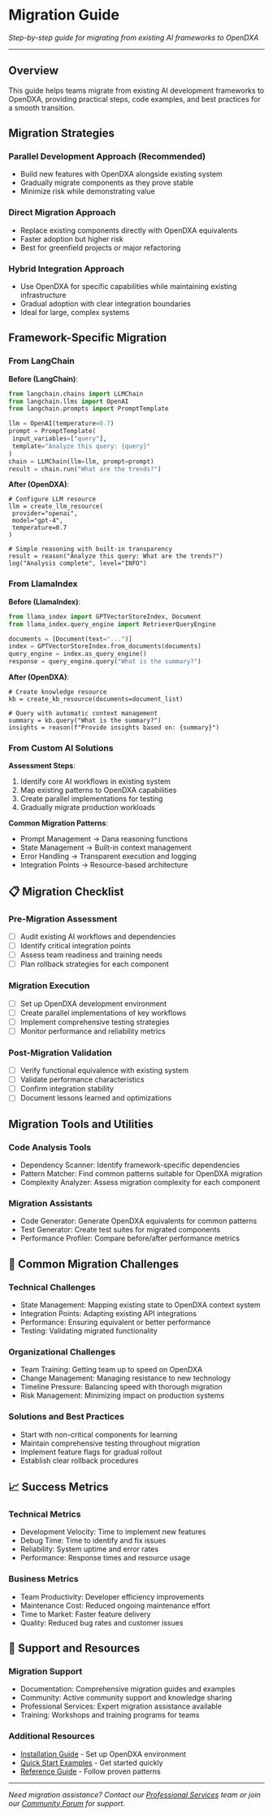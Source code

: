 # Migration Guide

*Step-by-step guide for migrating from existing AI frameworks to OpenDXA*

---

## Overview

This guide helps teams migrate from existing AI development frameworks to OpenDXA, providing practical steps, code examples, and best practices for a smooth transition.

## Migration Strategies

### Parallel Development Approach (Recommended)
- Build new features with OpenDXA alongside existing system
- Gradually migrate components as they prove stable
- Minimize risk while demonstrating value

### Direct Migration Approach
- Replace existing components directly with OpenDXA equivalents
- Faster adoption but higher risk
- Best for greenfield projects or major refactoring

### Hybrid Integration Approach
- Use OpenDXA for specific capabilities while maintaining existing infrastructure
- Gradual adoption with clear integration boundaries
- Ideal for large, complex systems

## Framework-Specific Migration

### From LangChain

**Before (LangChain)**:
```python
from langchain.chains import LLMChain
from langchain.llms import OpenAI
from langchain.prompts import PromptTemplate

llm = OpenAI(temperature=0.7)
prompt = PromptTemplate(
 input_variables=["query"],
 template="Analyze this query: {query}"
)
chain = LLMChain(llm=llm, prompt=prompt)
result = chain.run("What are the trends?")
```

**After (OpenDXA)**:
```dana
# Configure LLM resource
llm = create_llm_resource(
 provider="openai",
 model="gpt-4",
 temperature=0.7
)

# Simple reasoning with built-in transparency
result = reason("Analyze this query: What are the trends?")
log("Analysis complete", level="INFO")
```

### From LlamaIndex

**Before (LlamaIndex)**:
```python
from llama_index import GPTVectorStoreIndex, Document
from llama_index.query_engine import RetrieverQueryEngine

documents = [Document(text="...")]
index = GPTVectorStoreIndex.from_documents(documents)
query_engine = index.as_query_engine()
response = query_engine.query("What is the summary?")
```

**After (OpenDXA)**:
```dana
# Create knowledge resource
kb = create_kb_resource(documents=document_list)

# Query with automatic context management
summary = kb.query("What is the summary?")
insights = reason(f"Provide insights based on: {summary}")
```

### From Custom AI Solutions

**Assessment Steps**:
1. Identify core AI workflows in existing system
2. Map existing patterns to OpenDXA capabilities
3. Create parallel implementations for testing
4. Gradually migrate production workloads

**Common Migration Patterns**:
- Prompt Management → Dana reasoning functions
- State Management → Built-in context management
- Error Handling → Transparent execution and logging
- Integration Points → Resource-based architecture

## 📋 Migration Checklist

### Pre-Migration Assessment
- [ ] Audit existing AI workflows and dependencies
- [ ] Identify critical integration points
- [ ] Assess team readiness and training needs
- [ ] Plan rollback strategies for each component

### Migration Execution
- [ ] Set up OpenDXA development environment
- [ ] Create parallel implementations of key workflows
- [ ] Implement comprehensive testing strategies
- [ ] Monitor performance and reliability metrics

### Post-Migration Validation
- [ ] Verify functional equivalence with existing system
- [ ] Validate performance characteristics
- [ ] Confirm integration stability
- [ ] Document lessons learned and optimizations

## Migration Tools and Utilities

### Code Analysis Tools
- Dependency Scanner: Identify framework-specific dependencies
- Pattern Matcher: Find common patterns suitable for OpenDXA migration
- Complexity Analyzer: Assess migration complexity for each component

### Migration Assistants
- Code Generator: Generate OpenDXA equivalents for common patterns
- Test Generator: Create test suites for migrated components
- Performance Profiler: Compare before/after performance metrics

## 🚨 Common Migration Challenges

### Technical Challenges
- State Management: Mapping existing state to OpenDXA context system
- Integration Points: Adapting existing API integrations
- Performance: Ensuring equivalent or better performance
- Testing: Validating migrated functionality

### Organizational Challenges
- Team Training: Getting team up to speed on OpenDXA
- Change Management: Managing resistance to new technology
- Timeline Pressure: Balancing speed with thorough migration
- Risk Management: Minimizing impact on production systems

### Solutions and Best Practices
- Start with non-critical components for learning
- Maintain comprehensive testing throughout migration
- Implement feature flags for gradual rollout
- Establish clear rollback procedures

## 📈 Success Metrics

### Technical Metrics
- Development Velocity: Time to implement new features
- Debug Time: Time to identify and fix issues
- Reliability: System uptime and error rates
- Performance: Response times and resource usage

### Business Metrics
- Team Productivity: Developer efficiency improvements
- Maintenance Cost: Reduced ongoing maintenance effort
- Time to Market: Faster feature delivery
- Quality: Reduced bug rates and customer issues

## 🤝 Support and Resources

### Migration Support
- Documentation: Comprehensive migration guides and examples
- Community: Active community support and knowledge sharing
- Professional Services: Expert migration assistance available
- Training: Workshops and training programs for teams

### Additional Resources
- [Installation Guide](installation.md) - Set up OpenDXA environment
- [Quick Start Examples](../recipes/first-agent.md) - Get started quickly
- [Reference Guide](../reference/README.md) - Follow proven patterns

---

*Need migration assistance? Contact our [Professional Services](../../for-evaluators/adoption-guide/professional-services.md) team or join our [Community Forum](https://community.opendxa.ai) for support.*